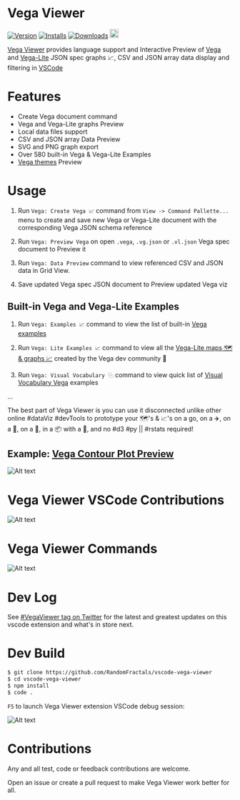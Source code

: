 # Vega Viewer

[![Version](https://vsmarketplacebadge.apphb.com/version/RandomFractalsInc.vscode-vega-viewer.svg?color=orange&style=?style=for-the-badge&logo=visual-studio-code)](https://marketplace.visualstudio.com/items?itemName=RandomFractalsInc.vscode-vega-viewer)
[![Installs](https://vsmarketplacebadge.apphb.com/installs/RandomFractalsInc.vscode-vega-viewer.svg?color=orange)](https://marketplace.visualstudio.com/items?itemName=RandomFractalsInc.vscode-vega-viewer)
[![Downloads](https://vsmarketplacebadge.apphb.com/downloads/RandomFractalsInc.vscode-vega-viewer.svg?color=orange)](https://marketplace.visualstudio.com/items?itemName=RandomFractalsInc.vscode-vega-viewer)
<a href='https://ko-fi.com/F1F812DLR' target='_blank' title='support: https://ko-fi.com/dataPixy'>
  <img height='24' style='border:0px;height:20px;' src='https://az743702.vo.msecnd.net/cdn/kofi3.png?v=2' alt='https://ko-fi.com/dataPixy' /></a>

[Vega Viewer](https://marketplace.visualstudio.com/items?itemName=RandomFractalsInc.vscode-vega-viewer) provides language support and
Interactive Preview of [Vega](https://vega.github.io/vega/) 
and [Vega-Lite](https://vega.github.io/vega-lite/) JSON spec graphs 📈, CSV and JSON array data display and filtering in [VSCode](https://github.com/Microsoft/vscode)

# Features

- Create Vega document command
- Vega and Vega-Lite graphs Preview
- Local data files support
- CSV and JSON array Data Preview
- SVG and PNG graph export
- Over 580 built-in Vega & Vega-Lite Examples
- [Vega themes](https://twitter.com/search?q=%23vegaThemes&src=typed_query) Preview

# Usage 

1. Run `Vega: Create Vega 📈` command from `View -> Command Pallette...` menu 
to create and save new Vega or Vega-Lite document with the corresponding Vega JSON schema reference

2. Run `Vega: Preview Vega` on open `.vega`, `.vg.json` or `.vl.json` Vega spec document to Preview it

3. Run `Vega: Data Preview` command to view referenced CSV and JSON data in Grid View. 

4. Save updated Vega spec JSON document to Preview updated Vega viz

## Built-in Vega and Vega-Lite Examples

1. Run `Vega: Examples 📈` command to view the list of built-in [Vega examples](https://vega.github.io/vega/examples/)

2. Run `Vega: Lite Examples 📈` command to view all the [Vega-Lite maps 🗺 & graphs 📈](https://vega.github.io/vega-lite/examples/) created by the Vega dev community 🤗

3. Run `Vega: Visual Vocabulary ⿻` command to view quick list of [Visual Vocabulary Vega](https://github.com/gramener/visual-vocabulary-vega/) examples

...

The best part of Vega Viewer is you can use it disconnected unlike other online #dataViz #devTools to prototype your 🗺️'️s & 📈's on a go, on a ✈️, on a 🚄, on a 🚤, in a 📦 with a 🐐, and no #d3 #py || #rstats required!

## Example: [Vega Contour Plot Preview](https://vega.github.io/vega/examples/contour-plot/)

![Alt text](https://github.com/RandomFractals/vscode-vega-viewer/blob/master/images/vega-viewer-contour.png?raw=true 
 "Vega Viewer Contour Plot Preview")

# Vega Viewer VSCode Contributions

![Alt text](https://github.com/RandomFractals/vscode-vega-viewer/blob/master/images/vega-viewer-contributions.png?raw=true 
 "Vega Viewer VSCode Contributions")

# Vega Viewer Commands

![Alt text](https://github.com/RandomFractals/vscode-vega-viewer/blob/master/images/vega-viewer-commands.png?raw=true 
 "Vega Viewer VSCode Commands")

# Dev Log

See [#VegaViewer tag on Twitter](https://twitter.com/hashtag/vegaviewer?f=tweets&vertical=default&src=hash) for the latest and greatest updates on this vscode extension and what's in store next.

# Dev Build

```bash
$ git clone https://github.com/RandomFractals/vscode-vega-viewer
$ cd vscode-vega-viewer
$ npm install
$ code .
```
`F5` to launch Vega Viewer extension VSCode debug session:

![Alt text](https://github.com/RandomFractals/vscode-vega-viewer/blob/master/images/vscode-vega-viewer-dev-screen.png?raw=true 
 "Vega Viewer Dev Preview")

# Contributions

Any and all test, code or feedback contributions are welcome. 

Open an issue or create a pull request to make Vega Viewer work better for all. 
